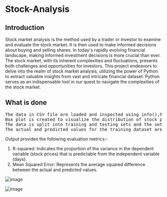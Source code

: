 # Stock-Analysis
## Introduction
Stock market analysis is the method used by a trader or investor to examine and evaluate the stock market. It is then used to make informed decisions about buying and selling shares. In today's rapidly evolving financial landscape, making informed investment decisions is more crucial than ever. The stock market, with its inherent complexities and fluctuations, presents both challenges and opportunities for investors. 
This project endeavors to delve into the realm of stock market analysis, utilizing the power of Python to extract valuable insights from vast and intricate financial dataset. Python serves as an indispensable tool in our quest to navigate the complexities of the stock market.

## What is done
<pre>The data in CSV file are loaded and inspected using info(),head() and describe() methods to understand its structure, data types and statistics.
Box plot is created to visualize the distribution of stock prices (Open, High, Low, Close).
The data is split into training and testing sets and the sets are standardized. A simple linear regression model is created using the training data.
The actual and predicted values for the training dataset are plotted using Plotly.</pre>

Output provides the following evaluation metrics:-
1. R-squared: Indicates the proportion of the variance in the dependent variable (stock prices) that is predictable from the independent variable (days).
2. Mean Squared Error: Represents the average squared difference between the actual and predicted values.

![image](https://github.com/ani02b/Stock-Analysis/assets/139071058/515e08ce-5b13-43e2-ab7b-7f269874f876)

![image](https://github.com/ani02b/Stock-Analysis/assets/139071058/7a2814a3-9b7c-4d77-accb-c0bd5985d012)
